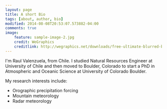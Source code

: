 ```yaml
---
layout: page
title: A short Bio
tags: [about, author, bio]
modified: 2014-08-08T20:53:07.573882-04:00
comments: true
image:
	feature: sample-image-2.jpg
	credit: WeGraphics
	creditlink: http://wegraphics.net/downloads/free-ultimate-blurred-background-pack/
---
```


I'm Raul Valenzuela, from Chile. I studied Natural Resources Engineer at University of Chile and then
moved to Boulder, Colorado to start a PhD in Atmospheric and Oceanic Science at University of Colorado Boulder.

My research interests include:

* Orographic precipitation forcing
* Mountain meteorology 
* Radar meteorology




<!-- * [Custom 404 page](http://mmistakes.github.io/minimal-mistakes/404.html) to get you started.


<a markdown="0" href="{{ site.url }}/theme-setup" class="btn">Install Minimal Mistakes Theme</a> -->